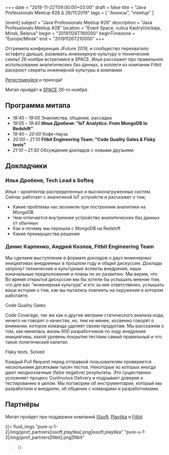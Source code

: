 +++
date = "2019-11-22T09:00:00+03:00"
draft = false
title = "Java Professionals Meetup #28 ∆ 26/11/2019"
tags = [
    "Анонсы", "meetup"
]

[event]
subject = "Java Professionals Meetup #28"
description = "Java Professionals Meetup #28"
location = "Event Space, vulica Kastryčnickaja, Minsk, Belarus"
begin = "20191126T190000"
beginTimezone = "Europe/Minsk"
end = "20191126T210000"
+++

Отгремела конференция JFuture 2019, и сообщество перехватило эстафету дальше, развивать инженерную культуру и технические скилы!
26 ноября встретимся в SPACE. Илья расскажет про правильное использование аналитических баз данных, 
а коллеги из компании Fitbit раскроют секреты инженерной культуры в компании. 

[Регистрируйся](http://bit.ly/jprof_reg_28) и приходи!

<!--more-->

Митап пройдёт в [SPACE](http://eventspace.by) 26-го ноября. 

## Программа митапа
* _18:45_ – _19:00_ Знакомства, общение, рассадка
* _19:05_ – _19:40_ **Илья Дробеня: "IoT Analytics: From MongoDB to Redshift"**
* _19:40_ – _20:00_ Кофе-пауза
* _20:00_ – _21:10_ **Fitbit Engineering Team: "Code Quality Gates & Flaky tests"** 
* _21:10_ – _21:30_ Обсуждение докладов с новыми друзьями

## Докладчики

### Илья Дробеня, Tech Lead в Softeq
Илья – архитектор распределенных и высоконагруженных систем. Сейчас работает с аналитикой IoT устройств и расскажет о том,
- Какие проблемы нас возникли при построении аналитики на MongoDB
- Чем отличается внутреннее устройство аналитических баз данных от обычных
- Как и почему мы перешли с MongoDB на Redshift
- Какие преимущества решения

### Денис Карпенко, Андрей Козлов, Fitbit Engineering Team
Мы сделаем выступление в формате докладов о двух инженерных инициативах внедренных в прошлом году и общей дискуссии. 
Доклады затронут технические и культурные аспекты внедрения, наши изначальные предположения и планы по их развитию.
Мы верим, что Во время открытой дискуссии мы бы хотели бы услышать мнение том, что для вас “инженерная культура” и кто за нее ответственен, 
услышать ваши истории о том, как вы пытались повлиять на окружение в котором работаете.

Code Quality Gates

Code Coverage, так же как и другие метрики статического анализа кода, ничего не говорят о качестве, 
но, тем не менее, косвенно говорят о внимании, которое команда уделяет своим продуктам. 
Мы расскажем о том, как менялась жизнь 600 разработчиков по ходу внедрения инициативы, какой уровень покрытия тестами самый правильный и что такое политический капитал. 

Flaky tests. Solved

Каждый Pull Request перед отправкой пользователям проверяется несколькими десятками тысяч тестов. 
Некоторые из которых иногда дают неоднозначные (false negative) результаты. 
Это существенно усложняет процесс Continuous Delivery и подрывает доверие к тестированию в целом. 
Мы поговорим об инструментарии, который мы разработали и внедрили, об общении с командами и разработчиками.


## Партнёры

Митап пройдет при поддержке компаний [ISsoft](http://www.issoft.by), [Playtika](https://www.playtika.com/) и [Fitbit](https://www.fitbit.com/home)

{{< fluid_imgs
  "pure-u-1-2|/img/jprof_partners[issoft,playtika].png|issoft,playtika"
  "pure-u-1-2|/img/jprof_partners[fitbit].png|fitbit"
>}}
